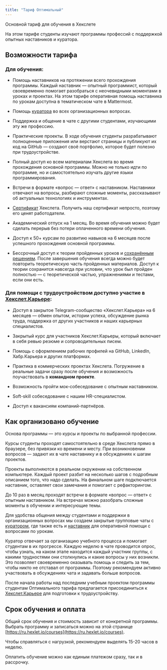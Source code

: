 ```yaml
---
title: "Тариф Оптимальный"
---
```


Основной тариф для обучения в Хекслете

На этом тарифе студенты изучают программы профессий с поддержкой опытных наставников и куратора.

## Возможности тарифа

### Для обучения:

- Помощь наставников на протяжении всего прохождения программы. Каждый наставник — опытный программист, который своевременно помогает разобраться с неочевидными моментами в уроках и проектах. На этом тарифе оперативная помощь наставника по урокам доступна в тематическом чате в Mattermost.

- Помощь [куратора](https://help.hexlet.io/article/20512) во всех организационных вопросах.

- Поддержка и общение в чате с другими студентами, изучающими эту же профессию.

- Практические проекты. В ходе обучения студенты разрабатывают полноценные приложения или верстают страницы и публикуют их код на GitHub — создают своё портфолио, которое будет полезно при трудоустройстве.

- Полный доступ ко всем материалам Хекслета во время прохождения основной программы. Можно не только идти по программе, но и самостоятельно изучать другие языки программирования.

- Встречи в формате «вопрос — ответ» с наставником. Наставники отвечают на вопросы, разбирают сложные моменты, рассказывают об актуальных технологиях и инструментах.

- [Сертификат](https://help.hexlet.io/article/20456) Хекслета. Получить наш сертификат непросто, поэтому его ценят работодатели.

- Академический отпуск на 1 месяц. Во время обучения можно будет сделать перерыв без потери оплаченного времени обучения.

- Доступ к 50+ курсам по развитию навыков на 6 месяцев после успешного прохождения основной программы.

- Бессрочный доступ к теории пройденных уроков и [сохранённым решениям](https://help.hexlet.io/article/20538). После завершения обучения всегда можно будет повторить теоретическую часть пройденных материалов. Доступ к теории сохранится навсегда при условии, что урок был пройден полностью — с теоретической частью, упражнениями и тестами, если они есть.

### Для помощи с трудоустройством доступно участие в [Хекслет.Карьере](https://help.hexlet.io/article/20570):

- Доступ в закрытое Telegram-сообщество «Хекслет.Карьера» на 6 месяцев — обмен опытом, истории успеха, обсуждение рынка труда, поддержка от других участников и наших карьерных специалистов.

- Закрытый курс для участников Хекслет.Карьеры, который включает в себя ревью резюме и сопроводительных писем.

- Помощь с оформлением рабочих профилей на GitHub, LinkedIn, Хабр.Карьера и других платформах.

- Практика в коммерческих проектах Хекслета. Погружение в реальные задачи сразу после обучения и возможность поучаствовать в **командном проекте**.

- Возможность пройти мок-собеседование с опытным наставником.

- Soft-skill собеседование с нашим HR-специалистом.

- Доступ к вакансиям компаний-партнёров.

## Как организовано обучение

Основа программы — это курсы и проекты по выбранной профессии.

Курсы студенты проходят самостоятельно в среде Хекслета прямо в браузере, без привязки ко времени и месту. При возникновении вопросов — задают их в чате наставнику и в обсуждениях к шагам проектов.

Проекты выполняются в реальном окружении на собственном компьютере. Каждый проект разбит на несколько шагов с подробным описанием того, что надо сделать. На финальном шаге подключается наставник, оставляет свои замечания и помогает с рефакторингом.

До 10 раз в месяц проходят встречи в формате «вопрос — ответ» с опытным наставником. На встречах можно разобрать сложные моменты в обучении и интересующие темы.

Для удобства общения между студентами и поддержки в организационных вопросах мы создаем закрытые групповые чаты с [куратором](https://help.hexlet.io/article/20512), где также есть и [наставник](https://help.hexlet.io/article/20511) для оперативной помощи с вопросами по урокам.

Куратор отвечает за организацию учебного процесса и помогает студентам в их прогрессе. Каждую неделю в чате проводится опрос, чтобы узнать, на каком этапе находится каждый участник группы, с какими трудностями они столкнулись и какие вопросы у них возникли. Это позволяет своевременно оказывать помощь и следить за тем, чтобы никто не отставал от программы. Поэтому рекомендуем активно участвовать в обсуждениях чата и задавать больше вопросов.

После начала работы над последним учебным проектом программы студентам Оптимального тарифа предлагается присоединиться к [Хекслет.Карьере](https://help.hexlet.io/article/20570) для подготовки к трудоустройству.

## Срок обучения и оплата

Общий срок обучения и стоимость зависит от конкретной программы. Выбрать программу и записаться можно на этой странице [https://ru.hexlet.io/courses](https://ru.hexlet.io/courses).

Чтобы справляться с нагрузкой, рекомендуем выделять 15-20 часов в неделю.

Оплатить обучение можно как единым платежом сразу, так и в рассрочку.
